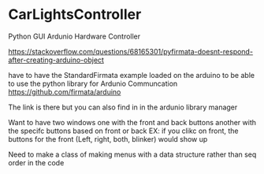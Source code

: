 # CarLightsController

Python GUI 
Ardunio Hardware Controller


https://stackoverflow.com/questions/68165301/pyfirmata-doesnt-respond-after-creating-arduino-object


have to have the StandardFirmata example loaded on the arduino 
to be able to use the python library for Ardunio Communcation
https://github.com/firmata/arduino

The link is there but you can also find in in the ardunio library manager 



Want to have two windows 
one with the front and back buttons 
another with the specifc buttons based on front or back
EX: if you clikc on front, the buttons for the front (Left, right, both, blinker) would show up



Need to make a class of making menus with a data structure rather than seq order in the code